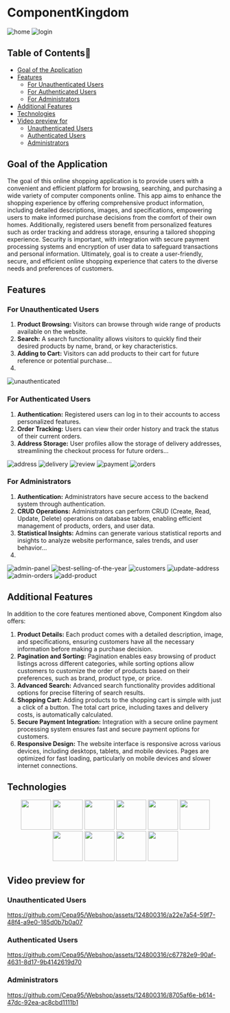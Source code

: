 # ComponentKingdom

![home](https://github.com/Cepa95/Webshop/assets/124800316/f4823ebb-333c-4d71-9ae3-7518115dbf9c)
![login](https://github.com/Cepa95/Webshop/assets/124800316/a2c154d2-37e8-40bd-9b8b-67a3e7021b04)


## Table of Contents📜
* [Goal of the Application](#goal-of-the-application)
* [Features](#features)
  * [For Unauthenticated Users](#for-unauthenticated-users)
  * [For Authenticated Users](#for-authenticated-users)
  * [For Administrators](#for-administrators)   
* [Additional Features](#additional-features)
* [Technologies](#technologies)
* [Video preview for](#video-preview-for)
  * [Unauthenticated Users](#unauthenticated-users)
  * [Authenticated Users](#authenticated-users)
  * [Administrators](#administrators) 


## Goal of the Application

The goal of this online shopping application is to provide users with a convenient and efficient platform for browsing, searching, and purchasing a wide variety of computer components online. This app aims to enhance the shopping experience by offering comprehensive product information, including detailed descriptions, images, and specifications, empowering users to make informed purchase decisions from the comfort of their own homes. Additionally, registered users benefit from personalized features such as order tracking and address storage, ensuring a tailored shopping experience. Security is important, with integration with secure payment processing systems and encryption of user data to safeguard transactions and personal information. Ultimately, goal is to create a user-friendly, secure, and efficient online shopping experience that caters to the diverse needs and preferences of customers.


## Features

### For Unauthenticated Users
1. **Product Browsing:** Visitors can browse through wide range of products available on the website.
2. **Search:** A search functionality allows visitors to quickly find their desired products by name, brand, or key characteristics.
3. **Adding to Cart:** Visitors can add products to their cart for future reference or potential purchase...
4. 
![unauthenticated](https://github.com/Cepa95/Webshop/assets/124800316/a1c831c3-0e2f-4ace-9206-7734acfbda6b)

### For Authenticated Users
1. **Authentication:** Registered users can log in to their accounts to access personalized features.
2. **Order Tracking:** Users can view their order history and track the status of their current orders.
3. **Address Storage:** User profiles allow the storage of delivery addresses, streamlining the checkout process for future orders...
   
![address](https://github.com/Cepa95/Webshop/assets/124800316/4ed2803f-1a2b-4a3a-a034-78c32ded10bc)
![delivery](https://github.com/Cepa95/Webshop/assets/124800316/bc1e7ef0-0268-4437-a5c8-40858e54d641)
![review](https://github.com/Cepa95/Webshop/assets/124800316/4674340a-961c-4a3d-a758-f700bc1373e8)
![payment](https://github.com/Cepa95/Webshop/assets/124800316/a0d6cfed-04cc-49a0-8f12-ac9aded95d35)
![orders](https://github.com/Cepa95/Webshop/assets/124800316/168d31c8-41c4-4870-b040-b24dcd964f61)

### For Administrators
1. **Authentication:** Administrators have secure access to the backend system through authentication.
2. **CRUD Operations:** Administrators can perform CRUD (Create, Read, Update, Delete) operations on database tables, enabling efficient management of products, orders, and user data.
3. **Statistical Insights:** Admins can generate various statistical reports and insights to analyze website performance, sales trends, and user behavior...
4. 
![admin-panel](https://github.com/Cepa95/Webshop/assets/124800316/779531e5-b7e8-44b5-a018-c40bef21b51b)
![best-selling-of-the-year](https://github.com/Cepa95/Webshop/assets/124800316/f6f4d12e-3961-4525-8c45-641a72bce78c)
![customers](https://github.com/Cepa95/Webshop/assets/124800316/f9ba9fde-f867-4c9e-8bf2-b4dc67fd79dd)
![update-address](https://github.com/Cepa95/Webshop/assets/124800316/27909375-d1d6-4b81-9c90-c5be1a32993f)
![admin-orders](https://github.com/Cepa95/Webshop/assets/124800316/9f87f950-5508-472b-bc7b-4e06ba34bc43)
![add-product](https://github.com/Cepa95/Webshop/assets/124800316/3836a866-1870-4eb1-90f0-0ba88b5d4ee8)

## Additional Features

In addition to the core features mentioned above, Component Kingdom also offers:

1. **Product Details:** Each product comes with a detailed description, image, and specifications, ensuring customers have all the necessary information before making a purchase decision.
2. **Pagination and Sorting:** Pagination enables easy browsing of product listings across different categories, while sorting options allow customers to customize the order of products based on their preferences, such as brand, product type, or price.
3. **Advanced Search:** Advanced search functionality provides additional options for precise filtering of search results.
4. **Shopping Cart:** Adding products to the shopping cart is simple with just a click of a button. The total cart price, including taxes and delivery costs, is automatically calculated.
5. **Secure Payment Integration:** Integration with a secure online payment processing system ensures fast and secure payment options for customers.
6. **Responsive Design:** The website interface is responsive across various devices, including desktops, tablets, and mobile devices. Pages are optimized for fast loading, particularly on mobile devices and slower internet connections.


## Technologies
 <p align="center">
<img src="https://cdn.jsdelivr.net/gh/devicons/devicon@latest/icons/csharp/csharp-original.svg" height="70" />
<img src="https://cdn.jsdelivr.net/gh/devicons/devicon@latest/icons/dotnetcore/dotnetcore-original.svg" height="70" />
<img src="https://cdn.jsdelivr.net/gh/devicons/devicon/icons/html5/html5-original-wordmark.svg" height="70"/>
<img src="https://cdn.jsdelivr.net/gh/devicons/devicon/icons/css3/css3-original-wordmark.svg" height="70"/>
<img src="https://cdn.jsdelivr.net/gh/devicons/devicon/icons/bootstrap/bootstrap-original-wordmark.svg" height="70" />
<img src="https://cdn.jsdelivr.net/gh/devicons/devicon@latest/icons/typescript/typescript-original.svg" height="70" />
<img src="https://cdn.jsdelivr.net/gh/devicons/devicon@latest/icons/angular/angular-original.svg" height="70" />
<img src="https://cdn.jsdelivr.net/gh/devicons/devicon/icons/postgresql/postgresql-original-wordmark.svg" height="70" />
<img src="https://cdn.jsdelivr.net/gh/devicons/devicon@latest/icons/redis/redis-original-wordmark.svg" height="70"  />
<img src="https://cdn.jsdelivr.net/gh/devicons/devicon/icons/docker/docker-original-wordmark.svg" height="70"/>
</p>

## Video preview for

### Unauthenticated Users
https://github.com/Cepa95/Webshop/assets/124800316/a22e7a54-59f7-48f4-a9e0-185d0b7b0a07

### Authenticated Users

https://github.com/Cepa95/Webshop/assets/124800316/c67782e9-90af-4631-8d17-9b4142619d70

### Administrators

https://github.com/Cepa95/Webshop/assets/124800316/8705af6e-b614-47dc-92ea-ac8cbd1111b1






